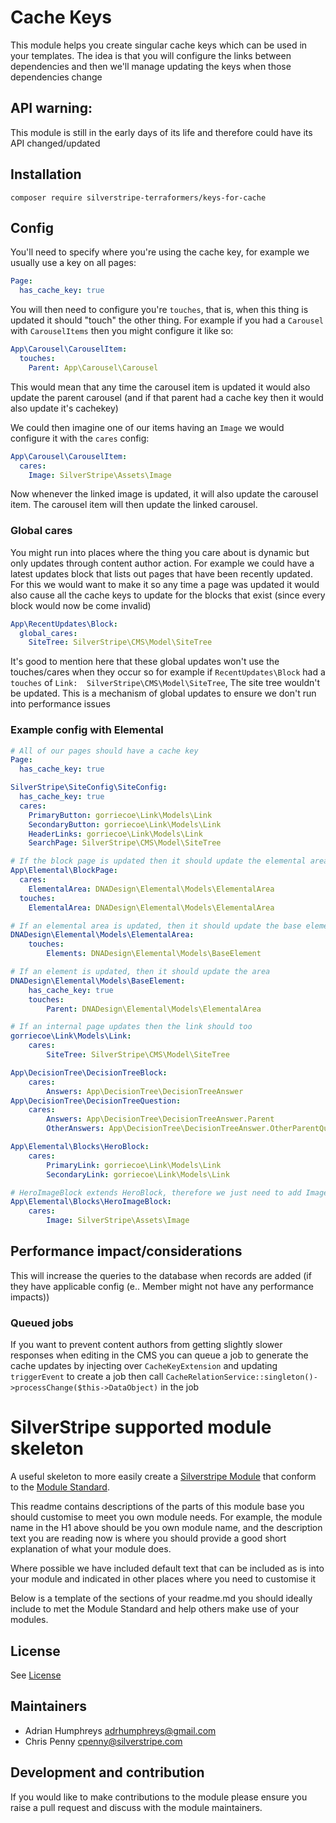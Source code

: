 # Cache Keys
This module helps you create singular cache keys which can be used in your templates. The idea is that you will configure the links between dependencies and then we'll manage updating the keys when those dependencies change

## API warning:
This module is still in the early days of its life and therefore could have its API changed/updated

## Installation
```
composer require silverstripe-terraformers/keys-for-cache
```

## Config
You'll need to specify where you're using the cache key, for example we usually use a key on all pages:
```yaml
Page:
  has_cache_key: true
```

You will then need to configure you're `touches`, that is, when this thing is updated it should "touch" the other thing. For example if you had a `Carousel` with `CarouselItems` then you might configure it like so:
```yaml
App\Carousel\CarouselItem:
  touches:
    Parent: App\Carousel\Carousel
```

This would mean that any time the carousel item is updated it would also update the parent carousel (and if that parent had a cache key then it would also update it's cachekey)

We could then imagine one of our items having an `Image` we would configure it with the `cares` config:
```yaml
App\Carousel\CarouselItem:
  cares:
    Image: SilverStripe\Assets\Image
```

Now whenever the linked image is updated, it will also update the carousel item. The carousel item will then update the linked carousel.

### Global cares
You might run into places where the thing you care about is dynamic but only updates through content author action. For example we could have a latest updates block that lists out pages that have been recently updated. For this we would want to make it so any time a page was updated it would also cause all the cache keys to update for the blocks that exist (since every block would now be come invalid)
```yaml
App\RecentUpdates\Block:
  global_cares:
    SiteTree: SilverStripe\CMS\Model\SiteTree
```

It's good to mention here that these global updates won't use the touches/cares when they occur so for example if `RecentUpdates\Block` had a `touches` of `Link:  SilverStripe\CMS\Model\SiteTree`, The site tree wouldn't be updated. This is a mechanism of global updates to ensure we don't run into performance issues

### Example config with Elemental
```yaml
# All of our pages should have a cache key
Page:
  has_cache_key: true

SilverStripe\SiteConfig\SiteConfig:
  has_cache_key: true
  cares:
    PrimaryButton: gorriecoe\Link\Models\Link
    SecondaryButton: gorriecoe\Link\Models\Link
    HeaderLinks: gorriecoe\Link\Models\Link
    SearchPage: SilverStripe\CMS\Model\SiteTree

# If the block page is updated then it should update the elemental area
App\Elemental\BlockPage:
  cares:
    ElementalArea: DNADesign\Elemental\Models\ElementalArea
  touches:
    ElementalArea: DNADesign\Elemental\Models\ElementalArea

# If an elemental area is updated, then it should update the base elements
DNADesign\Elemental\Models\ElementalArea:
    touches:
        Elements: DNADesign\Elemental\Models\BaseElement

# If an element is updated, then it should update the area
DNADesign\Elemental\Models\BaseElement:
    has_cache_key: true
    touches:
        Parent: DNADesign\Elemental\Models\ElementalArea

# If an internal page updates then the link should too
gorriecoe\Link\Models\Link:
    cares:
        SiteTree: SilverStripe\CMS\Model\SiteTree

App\DecisionTree\DecisionTreeBlock:
    cares:
        Answers: App\DecisionTree\DecisionTreeAnswer
App\DecisionTree\DecisionTreeQuestion:
    cares:
        Answers: App\DecisionTree\DecisionTreeAnswer.Parent
        OtherAnswers: App\DecisionTree\DecisionTreeAnswer.OtherParentQuestion

App\Elemental\Blocks\HeroBlock:
    cares:
        PrimaryLink: gorriecoe\Link\Models\Link
        SecondaryLink: gorriecoe\Link\Models\Link

# HeroImageBlock extends HeroBlock, therefore we just need to add Image
App\Elemental\Blocks\HeroImageBlock:
    cares:
        Image: SilverStripe\Assets\Image
```

## Performance impact/considerations
This will increase the queries to the database when records are added (if they have applicable config (e.. Member might not have any performance impacts))

### Queued jobs
If you want to prevent content authors from getting slightly slower responses when editing in the CMS you can queue a job to generate the cache updates by injecting over `CacheKeyExtension` and updating `triggerEvent` to create a job then call `CacheRelationService::singleton()->processChange($this->DataObject)` in the job

# SilverStripe supported module skeleton

A useful skeleton to more easily create a [Silverstripe Module](https://docs.silverstripe.org/en/4/developer_guides/extending/modules/) that conform to the
[Module Standard](https://docs.silverstripe.org/en/developer_guides/extending/modules/#module-standard).

This readme contains descriptions of the parts of this module base you should customise to meet you own module needs.
For example, the module name in the H1 above should be you own module name, and the description text you are reading now
is where you should provide a good short explanation of what your module does.

Where possible we have included default text that can be included as is into your module and indicated in
other places where you need to customise it

Below is a template of the sections of your readme.md you should ideally include to met the Module Standard
and help others make use of your modules.

## License
See [License](license.md)

## Maintainers
 * Adrian Humphreys <adrhumphreys@gmail.com>
 * Chris Penny <cpenny@silverstripe.com>

## Development and contribution
If you would like to make contributions to the module please ensure you raise a pull request and discuss with the module maintainers.
